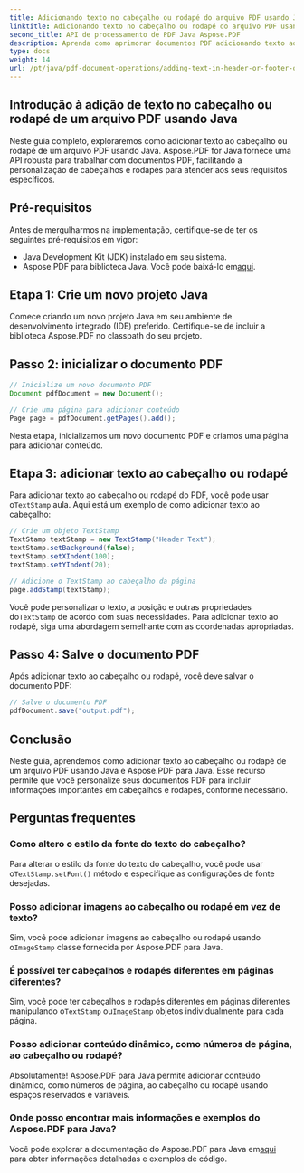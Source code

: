 ```yaml
---
title: Adicionando texto no cabeçalho ou rodapé do arquivo PDF usando Java
linktitle: Adicionando texto no cabeçalho ou rodapé do arquivo PDF usando Java
second_title: API de processamento de PDF Java Aspose.PDF
description: Aprenda como aprimorar documentos PDF adicionando texto ao cabeçalho ou rodapé usando Java. Explore instruções passo a passo com Aspose.PDF para Java.
type: docs
weight: 14
url: /pt/java/pdf-document-operations/adding-text-in-header-or-footer-of-pdf-file-using-java/
---
```


## Introdução à adição de texto no cabeçalho ou rodapé de um arquivo PDF usando Java

Neste guia completo, exploraremos como adicionar texto ao cabeçalho ou rodapé de um arquivo PDF usando Java. Aspose.PDF for Java fornece uma API robusta para trabalhar com documentos PDF, facilitando a personalização de cabeçalhos e rodapés para atender aos seus requisitos específicos.

## Pré-requisitos

Antes de mergulharmos na implementação, certifique-se de ter os seguintes pré-requisitos em vigor:

- Java Development Kit (JDK) instalado em seu sistema.
-  Aspose.PDF para biblioteca Java. Você pode baixá-lo em[aqui](https://releases.aspose.com/pdf/java/).

## Etapa 1: Crie um novo projeto Java

Comece criando um novo projeto Java em seu ambiente de desenvolvimento integrado (IDE) preferido. Certifique-se de incluir a biblioteca Aspose.PDF no classpath do seu projeto.

## Passo 2: inicializar o documento PDF

```java
// Inicialize um novo documento PDF
Document pdfDocument = new Document();

// Crie uma página para adicionar conteúdo
Page page = pdfDocument.getPages().add();
```

Nesta etapa, inicializamos um novo documento PDF e criamos uma página para adicionar conteúdo.

## Etapa 3: adicionar texto ao cabeçalho ou rodapé

 Para adicionar texto ao cabeçalho ou rodapé do PDF, você pode usar o`TextStamp` aula. Aqui está um exemplo de como adicionar texto ao cabeçalho:

```java
// Crie um objeto TextStamp
TextStamp textStamp = new TextStamp("Header Text");
textStamp.setBackground(false);
textStamp.setXIndent(100);
textStamp.setYIndent(20);

// Adicione o TextStamp ao cabeçalho da página
page.addStamp(textStamp);
```

 Você pode personalizar o texto, a posição e outras propriedades do`TextStamp` de acordo com suas necessidades. Para adicionar texto ao rodapé, siga uma abordagem semelhante com as coordenadas apropriadas.

## Passo 4: Salve o documento PDF

Após adicionar texto ao cabeçalho ou rodapé, você deve salvar o documento PDF:

```java
// Salve o documento PDF
pdfDocument.save("output.pdf");
```

## Conclusão

Neste guia, aprendemos como adicionar texto ao cabeçalho ou rodapé de um arquivo PDF usando Java e Aspose.PDF para Java. Esse recurso permite que você personalize seus documentos PDF para incluir informações importantes em cabeçalhos e rodapés, conforme necessário.

## Perguntas frequentes

### Como altero o estilo da fonte do texto do cabeçalho?

 Para alterar o estilo da fonte do texto do cabeçalho, você pode usar o`TextStamp.setFont()` método e especifique as configurações de fonte desejadas.

### Posso adicionar imagens ao cabeçalho ou rodapé em vez de texto?

 Sim, você pode adicionar imagens ao cabeçalho ou rodapé usando o`ImageStamp` classe fornecida por Aspose.PDF para Java.

### É possível ter cabeçalhos e rodapés diferentes em páginas diferentes?

 Sim, você pode ter cabeçalhos e rodapés diferentes em páginas diferentes manipulando o`TextStamp` ou`ImageStamp` objetos individualmente para cada página.

### Posso adicionar conteúdo dinâmico, como números de página, ao cabeçalho ou rodapé?

Absolutamente! Aspose.PDF para Java permite adicionar conteúdo dinâmico, como números de página, ao cabeçalho ou rodapé usando espaços reservados e variáveis.

### Onde posso encontrar mais informações e exemplos do Aspose.PDF para Java?

 Você pode explorar a documentação do Aspose.PDF para Java em[aqui](https://reference.aspose.com/pdf/java/) para obter informações detalhadas e exemplos de código.